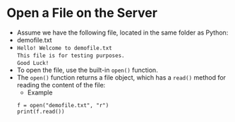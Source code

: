 # Open a File on the Server
- Assume we have the following file, located in the same folder as Python:
- demofile.txt
- `Hello! Welcome to demofile.txt`  
  `This file is for testing purposes.`  
  `Good Luck!`  
- To open the file, use the built-in `open()` function.
- The `open()` function returns a file object, which has a `read()` method for reading the content of the file:
    - Example
    ```
    f = open("demofile.txt", "r")
    print(f.read())
    ```